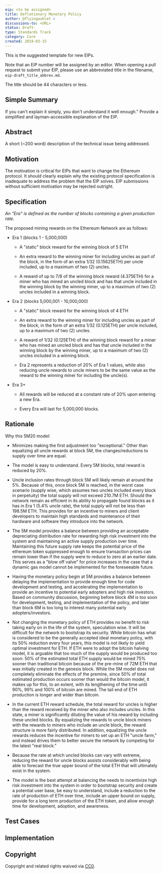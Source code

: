 ```yaml
---
eip: <to be assigned>
title: Deflationary Monetary Policy
author: @flyingauklet >
discussions-to: <URL>
status: Draft-
type: Standards Track
category: Core
created: 2019-03-15
---
```


<!--You can leave these HTML comments in your merged EIP and delete the visible duplicate text guides, they will not appear and may be helpful to refer to if you edit it again. This is the suggested template for new EIPs. Note that an EIP number will be assigned by an editor. When opening a pull request to submit your EIP, please use an abbreviated title in the filename, `eip-draft_title_abbrev.md`. The title should be 44 characters or less.-->
This is the suggested template for new EIPs.

Note that an EIP number will be assigned by an editor. When opening a pull request to submit your EIP, please use an abbreviated title in the filename, `eip-draft_title_abbrev.md`.

The title should be 44 characters or less.

## Simple Summary
<!--"If you can't explain it simply, you don't understand it well enough." Provide a simplified and layman-accessible explanation of the EIP.-->
If you can't explain it simply, you don't understand it well enough." Provide a simplified and layman-accessible explanation of the EIP.

## Abstract
<!--A short (~200 word) description of the technical issue being addressed.-->
A short (~200 word) description of the technical issue being addressed.

## Motivation
<!--The motivation is critical for EIPs that want to change the Ethereum protocol. It should clearly explain why the existing protocol specification is inadequate to address the problem that the EIP solves. EIP submissions without sufficient motivation may be rejected outright.-->
The motivation is critical for EIPs that want to change the Ethereum protocol. It should clearly explain why the existing protocol specification is inadequate to address the problem that the EIP solves. EIP submissions without sufficient motivation may be rejected outright.

## Specification
<!--The technical specification should describe the syntax and semantics of any new feature. The specification should be detailed enough to allow competing, interoperable implementations for any of the current Ethereum platforms (go-ethereum, parity, cpp-ethereum, ethereumj, ethereumjs, and [others](https://github.com/ethereum/wiki/wiki/Clients)).-->
*An "Era" is defined as the number of blocks containing a given production rate.*

The proposed mining rewards on the Ethereum Network are as follows:

* Era 1 (blocks 1 - 5,000,000)

    * A "static" block reward for the winning block of 5 ETH

    * An extra reward to the winning miner for including uncles as part of the block, in the form of an extra 1/32 (0.15625ETH) per uncle included, up to a maximum of two (2) uncles. 

    * A reward of up to 7/8 of the winning block reward (4.375ETH) for a miner who has mined an uncled block and has that uncle included in the winning block by the winning miner, up to a maximum of two (2) uncles included in a winning block.

* Era 2 (blocks 5,000,001 - 10,000,000)

    * A "static" block reward for the winning block of 4 ETH

    * An extra reward to the winning miner for including uncles as part of the block, in the form of an extra 1/32 (0.125ETH) per uncle included, up to a maximum of two (2) uncles. 

    * A reward of 1/32 (0.125ETH) of the winning block reward for a miner who has mined an uncled block and has that uncle included in the winning block by the winning miner, up to a maximum of two (2) uncles included in a winning block.

    * Era 2 represents a reduction of 20% of Era 1 values, while also reducing uncle rewards to uncle miners to be the same value as the reward to the winning miner for including the uncle(s).

* Era 3+

    * All rewards will be reduced at a constant rate of 20% upon entering a new Era. 

    * Every Era will last for 5,000,000 blocks. 

## Rationale
Why this 5M20 model:

* Minimizes making the first adjustment too "exceptional." Other than equalizing all uncle rewards at block 5M, the changes/reductions to supply over time are equal. 

* The model is easy to understand. Every 5M blocks, total reward is reduced by 20%.

* Uncle inclusion rates through block 5M will likely remain at around the 5%. Because of this, once block 5M is reached, in the worst case scenario (supply wise, which assumes two uncles included every block in perpetuity) the total supply will not exceed 210.7M ETH. Should the network remain as efficient in its ability to propagate found blocks as it has in Era 1 (5.4% uncle rate), the total supply will not be less than 198.5M ETH. This provides for an incentive to miners and client developers to maintain high standards and maintenance of their hardware and software they introduce into the network.

* The 5M model provides a balance between providing an acceptable depreciating distribution rate for rewarding high risk investment into the system and maintaining an active supply production over time. Maintaining this future supply rate keeps the potential price of the ethereum token suppressed enough to ensure transaction prices can remain lower than if the supply were to reduce to zero at an earlier date. This serves as a "blow off valve" for price increases in the case that a dynamic gas model cannot be implemented for the foreseeable future. 

* Having the monetary policy begin at 5M provides a balance between delaying the implementation to provide enough time for code development and testing, and accelerating the implementation to provide an incentive to potential early adopters and high risk investors. Based on community discussion, beginning before block 4M is too soon for development, testing, and implementation of the policy, and later than block 6M is too long to interest many potential early adopters/investors. 

* Not changing the monetary policy of ETH provides no benefit to risk taking early on in the life of the system, speculation wise. It will be difficult for the network to bootstrap its security. While bitcoin has what is considered to be the generally accepted ideal monetary policy, with its 50% reduction every four years, this model is not likely to yield optimal investment for ETH. If ETH were to adopt the bitcoin halving model, it is arguable that too much of the supply would be produced too soon: 50% of the estimated total ETH supply would be mined 75% sooner than traditional bitcoin because of the pre-mine of 72M ETH that was initially created in the genesis block. While the 5M model does not completely eliminate the effects of the premine, since 50% of total estimated production occurs sooner than would the bitcoin model, it makes up for this, to an extent, with its lengthening of the time until 90%, 99% and 100% of bitcoin are mined. The tail end of ETH production is longer and wider than bitcoin. 

* In the current ETH reward schedule, the total reward for uncles is higher than the reward received by the miner who also includes uncles. In this state, a miner is significantly diluting the value of his reward by including these uncled blocks. By equalizing the rewards to uncle block miners with the rewards to miners who include an uncle block, the reward structure is more fairly distributed. In addition, equalizing the uncle rewards reduces the incentive for miners to set up an ETH "uncle farm," and instead drives them to better secure the network by competing for the latest "real block." 

* Because the rate at which uncled blocks can vary with extreme, reducing the reward for uncle blocks assists considerably with being able to forecast the true upper bound of the total ETH that will ultimately exist in the system. 

* The model is the best attempt at balancing the needs to incentivize high risk investment into the system in order to bootstrap security and create a potential user base, be easy to understand, include a reduction to the rate of production of ETH over time, include an upper bound on supply, provide for a long term production of the ETH token, and allow enough time for development, adoption, and awareness. 

## Test Cases
<!--Test cases for an implementation are mandatory for EIPs that are affecting consensus changes. Other EIPs can choose to include links to test cases if applicable.-->


## Implementation
<!--The implementations must be completed before any EIP is given status "Final", but it need not be completed before the EIP is accepted. While there is merit to the approach of reaching consensus on the specification and rationale before writing code, the principle of "rough consensus and running code" is still useful when it comes to resolving many discussions of API details.-->

## Copyright
Copyright and related rights waived via [CC0](https://creativecommons.org/publicdomain/zero/1.0/).
